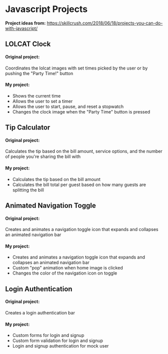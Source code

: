 # Javascript Projects

**Project ideas from:** https://skillcrush.com/2018/06/18/projects-you-can-do-with-javascript/

## LOLCAT Clock

#### Original project:
Coordinates the lolcat images with set times picked by the user or by pushing the "Party Time!" button

#### My project:
* Shows the current time
* Allows the user to set a timer
* Allows the user to start, pause, and reset a stopwatch
* Changes the clock image when the "Party Time" button is pressed

## Tip Calculator

#### Original project:
Calculates the tip based on the bill amount, service options, and the number of people you're sharing the bill with

#### My project:
* Calculates the tip based on the bill amount
* Calculates the bill total per guest based on how many guests are splitting the bill

## Animated Navigation Toggle

#### Original project:
Creates and animates a navigation toggle icon that expands and collapses an animated navigation bar

#### My project:
* Creates and animates a navigation toggle icon that expands and collapses an animated navigation bar
* Custom "pop" animation when home image is clicked
* Changes the color of the navigation icon on toggle

## Login Authentication

#### Original project:
Creates a login authentication bar

#### My project:
* Custom forms for login and signup
* Custom form validation for login and signup
* Login and signup authentication for mock user

